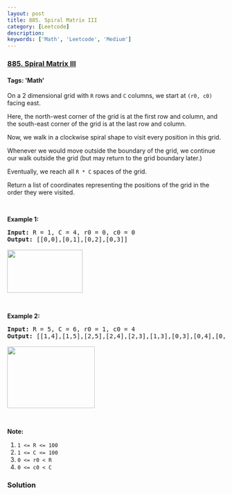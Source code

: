 ```yaml
---
layout: post
title: 885. Spiral Matrix III
category: [Leetcode]
description: 
keywords: ['Math', 'Leetcode', 'Medium']
---
```

### [885. Spiral Matrix III](https://leetcode.com/problems/spiral-matrix-iii)

#### Tags: 'Math'

<div class="content__u3I1 question-content__JfgR"><div><p>On a 2 dimensional grid with <code>R</code> rows and <code>C</code> columns, we start at <code>(r0, c0)</code> facing east.</p>
<p>Here, the north-west corner of the grid is at the first row and column, and the south-east corner of the grid is at the last row and column.</p>
<p>Now, we walk in a clockwise spiral shape to visit every position in this grid. </p>
<p>Whenever we would move outside the boundary of the grid, we continue our walk outside the grid (but may return to the grid boundary later.) </p>
<p>Eventually, we reach all <code>R * C</code> spaces of the grid.</p>
<p>Return a list of coordinates representing the positions of the grid in the order they were visited.</p>
<p> </p>
<p><strong>Example 1:</strong></p>
<pre><strong>Input: </strong>R = <span id="example-input-1-1">1</span>, C = <span id="example-input-1-2">4</span>, r0 = <span id="example-input-1-3">0</span>, c0 = <span id="example-input-1-4">0</span>
<strong>Output: </strong><span id="example-output-1">[[0,0],[0,1],[0,2],[0,3]]</span>

<img alt="" src="https://s3-lc-upload.s3.amazonaws.com/uploads/2018/08/24/example_1.png" style="width: 174px; height: 99px;"/>
</pre>
<p> </p>
<p><strong>Example 2:</strong></p>
<pre><strong>Input: </strong>R = <span id="example-input-2-1">5</span>, C = <span id="example-input-2-2">6</span>, r0 = <span id="example-input-2-3">1</span>, c0 = <span id="example-input-2-4">4</span>
<strong>Output: </strong><span id="example-output-2">[[1,4],[1,5],[2,5],[2,4],[2,3],[1,3],[0,3],[0,4],[0,5],[3,5],[3,4],[3,3],[3,2],[2,2],[1,2],[0,2],[4,5],[4,4],[4,3],[4,2],[4,1],[3,1],[2,1],[1,1],[0,1],[4,0],[3,0],[2,0],[1,0],[0,0]]</span>

<img alt="" src="https://s3-lc-upload.s3.amazonaws.com/uploads/2018/08/24/example_2.png" style="width: 202px; height: 142px;"/>
</pre>
<div>
<div>
<p> </p>
<p><strong>Note:</strong></p>
<ol>
<li><code>1 &lt;= R &lt;= 100</code></li>
<li><code>1 &lt;= C &lt;= 100</code></li>
<li><code>0 &lt;= r0 &lt; R</code></li>
<li><code>0 &lt;= c0 &lt; C</code></li>
</ol>
</div>
</div>
</div></div>

### Solution
